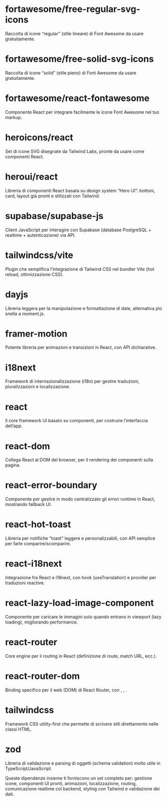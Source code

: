 # fortawesome/free-regular-svg-icons
Raccolta di icone “regular” (stile lineare) di Font Awesome da usare gratuitamente.

# fortawesome/free-solid-svg-icons
Raccolta di icone “solid” (stile pieno) di Font Awesome da usare gratuitamente.

# fortawesome/react-fontawesome
Componente React per integrare facilmente le icone Font Awesome nel tuo markup.

# heroicons/react
Set di icone SVG disegnate da Tailwind Labs, pronte da usare come componenti React.

# heroui/react
Libreria di componenti React basata su design system “Hero UI”: bottoni, card, layout già pronti e stilizzati con Tailwind.

# supabase/supabase-js
Client JavaScript per interagire con Supabase (database PostgreSQL + realtime + autenticazione) via API.

# tailwindcss/vite
Plugin che semplifica l’integrazione di Tailwind CSS nel bundler Vite (hot reload, ottimizzazione CSS).

# dayjs
Libreria leggera per la manipolazione e formattazione di date, alternativa più snella a moment.js.

# framer-motion
Potente libreria per animazioni e transizioni in React, con API dichiarative.

# i18next
Framework di internazionalizzazione (i18n) per gestire traduzioni, pluralizzazioni e localizzazione.

# react
Il core framework UI basato su componenti, per costruire l’interfaccia dell’app.

# react-dom
Collega React al DOM del browser, per il rendering dei componenti sulla pagina.

# react-error-boundary
Componente per gestire in modo centralizzato gli errori runtime in React, mostrando fallback UI.

# react-hot-toast
Libreria per notifiche “toast” leggere e personalizzabili, con API semplice per farle comparire/scomparire.

# react-i18next
Integrazione fra React e i18next, con hook (useTranslation) e provider per traduzioni reactive.

# react-lazy-load-image-component
Componente per caricare le immagini solo quando entrano in viewport (lazy loading), migliorando performance.

# react-router
Core engine per il routing in React (definizione di route, match URL, ecc.).

# react-router-dom
Binding specifico per il web (DOM) di React Router, con <BrowserRouter>, <Link>, <Route>.

# tailwindcss
Framework CSS utility-first che permette di scrivere stili direttamente nelle classi HTML.

# zod
Libreria di validazione e parsing di oggetti (schema validation) molto utile in TypeScript/JavaScript.

Queste dipendenze insieme ti forniscono un set completo per: gestione icone, componenti UI pronti, animazioni, localizzazione, routing, comunicazione realtime col backend, styling con Tailwind e validazione dei dati.